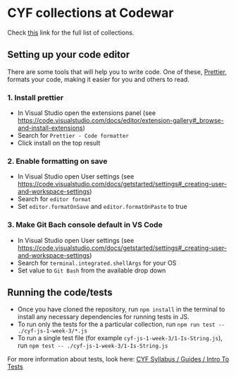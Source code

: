 # CYF collections at Codewar

Check [this](https://www.codewars.com/collections?q=cyf&created_by=everyone&order_by=name%20asc) link for the full list of collections.

## Setting up your code editor

There are some tools that will help you to write code. One of these, [Prettier](https://prettier.io/), formats your code, making it easier for you and others to read.

### 1. Install prettier

- In Visual Studio open the extensions panel (see https://code.visualstudio.com/docs/editor/extension-gallery#_browse-and-install-extensions)
- Search for `Prettier - Code formatter`
- Click install on the top result

### 2. Enable formatting on save

- In Visual Studio open User settings (see https://code.visualstudio.com/docs/getstarted/settings#_creating-user-and-workspace-settings)
- Search for `editor format`
- Set `editor.formatOnSave` and `editor.formatOnPaste` to true

### 3. Make Git Bach console default in VS Code

- In Visual Studio open User settings (see https://code.visualstudio.com/docs/getstarted/settings#_creating-user-and-workspace-settings)
- Search for `terminal.integrated.shellArgs` for your OS
- Set value to `Git Bash` from the available drop down

## Running the code/tests

- Once you have cloned the repository, run `npm install` in the terminal to install any necessary dependencies for running tests in JS.
- To run only the tests for the a particular collection, run `npm run test -- ./cyf-js-1-week-3/*.js`
- To run a single test file (for example `cyf-js-1-week-3/1-Is-String.js`), \
  run `npm test -- ./cyf-js-1-week-3/1-Is-String.js`

For more information about tests, look here:
[CYF Syllabus / Guides / Intro To Tests](https://syllabus.codeyourfuture.io/guides/intro-to-tests)
